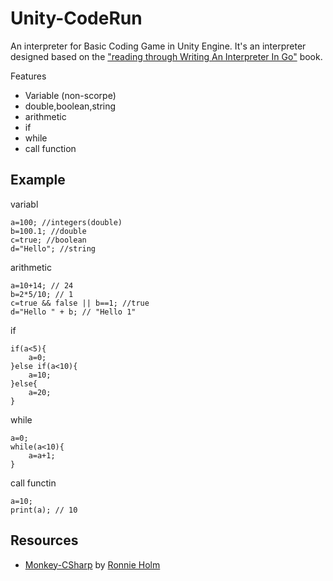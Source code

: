# Unity-CodeRun
An interpreter for Basic Coding Game in Unity Engine. It's an interpreter designed based on the ["reading through Writing An Interpreter In Go"](https://interpreterbook.com/) book.

Features
- Variable (non-scorpe)
- double,boolean,string
- arithmetic
- if
- while
- call function

## Example
variabl
```
a=100; //integers(double)
b=100.1; //double
c=true; //boolean
d="Hello"; //string
```
arithmetic
```
a=10+14; // 24
b=2*5/10; // 1
c=true && false || b==1; //true
d="Hello " + b; // "Hello 1" 
```
if
```
if(a<5){
    a=0;
}else if(a<10){
    a=10;
}else{
    a=20;
}
```
while
```
a=0;
while(a<10){
    a=a+1;
}
```
call functin
```
a=10;
print(a); // 10
```
## Resources
- [Monkey-CSharp](https://github.com/ronnieholm/Monkey-CSharp) by [Ronnie Holm](https://github.com/ronnieholm)
